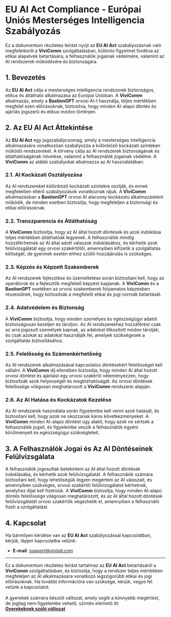 # EU AI Act Compliance - Európai Uniós Mesterséges Intelligencia Szabályozás

Ez a dokumentum részletes leírást nyújt az **EU AI Act** szabályozásnak való megfelelésről a **ViviComm** szolgáltatásban, különös figyelmet fordítva az etikai alapelvek betartására, a felhasználók jogainak védelmére, valamint az AI rendszerek működésére és biztonságára.

## 1. Bevezetés

Az **EU AI Act** célja a mesterséges intelligencia rendszerek biztonságos, etikus és átlátható alkalmazása az Európai Unióban. A **ViviComm** alkalmazás, amely a **BastionGPT** orvosi AI-t használja, teljes mértékben megfelel ezen előírásoknak, biztosítva, hogy minden AI-alapú döntés és ajánlás jogszerű és etikus módon történjen.

## 2. Az EU AI Act Áttekintése

Az **EU AI Act** egy jogszabálycsomag, amely a mesterséges intelligencia alkalmazására vonatkozóan szabályozza a különböző kockázati szinteken működő rendszereket. A törvény célja az AI rendszerek biztonságának és átláthatóságának növelése, valamint a felhasználók jogainak védelme. A **ViviComm** az alábbi szabályokat alkalmazza az AI használatában:

### **2.1. AI Kockázati Osztályozása**

Az AI rendszereket különböző kockázati szintekre osztják, és ennek megfelelően eltérő szabályozások vonatkoznak rájuk. A **ViviComm** alkalmazásban a **BastionGPT** orvosi AI alacsony kockázatú alkalmazásként működik, de minden esetben biztosítja, hogy megfeleljen a biztonsági és etikai előírásoknak.

### **2.2. Transzparencia és Átláthatóság**

A **ViviComm** biztosítja, hogy az AI által hozott döntések és azok indoklása teljes mértékben átláthatóak legyenek. A felhasználók mindig hozzáférhetnek az AI által adott válaszok indoklásához, és kérhetik azok felülvizsgálatát egy orvosi szakértőtől, amennyiben kifizetik a szolgáltatás költségét, de gyermek esetén ehhez szülői hozzájárulás is szükséges.

### **2.3. Képzés és Képzett Szakemberek**

Az AI rendszerek fejlesztése és üzemeltetése során biztosítani kell, hogy az operátorok és a fejlesztők megfelelő képzést kapjanak. A **ViviComm** és a **BastionGPT** esetében az orvosi szakemberek folyamatos képzésben részesülnek, hogy biztosítsák a megfelelő etikai és jogi normák betartását.

### **2.4. Adatvédelem és Biztonság**

A **ViviComm** biztosítja, hogy minden személyes és egészségügyi adatot biztonságosan kezeljen és tároljon. Az AI rendszerekhez hozzáférést csak az arra jogosult személyek kapnak, az adatokat titkosított módon tárolják, és csak azokat az adatokat használják fel, amelyek szükségesek a szolgáltatás biztosításához.

### **2.5. Felelősség és Számonkérhetőség**

Az AI rendszerek alkalmazásával kapcsolatos döntésekért felelősséget kell vállalni. A **ViviComm** díj ellenében biztosítja, hogy minden AI által hozott orvosi döntést és ajánlást egy orvosi szakértő véleményezzen, hogy biztosítsák azok helyességét és megbízhatóságát. Az orvosi döntések felelőssége világosan meghatározott a **ViviComm** rendszerei alapján.

### **2.6. Az AI Hatása és Kockázatok Kezelése**

Az AI rendszerek használata során figyelembe kell venni azok hatását, és biztosítani kell, hogy azok ne okozzanak káros következményeket. A **ViviComm** minden AI-alapú döntést úgy alakít, hogy azok ne sértsék a felhasználók jogait, és figyelembe veszik a felhasználók egyéni körülményeit és egészségügyi szükségleteit.

## 3. A Felhasználók Jogai és Az AI Döntéseinek Felülvizsgálata

A felhasználók jogosultak betekinteni az AI által hozott döntések indoklásába, és kérhetik azok felülvizsgálatát. A felhasználók számára biztosítani kell, hogy lehetőségük legyen megérteni az AI válaszait, és amennyiben szükséges, orvosi szakértői felülvizsgálatot kérhetnek, amelyhez díjat kell fizetniük. A **ViviComm** biztosítja, hogy minden AI-alapú döntés felelőssége világosan meghatározott, és az AI által hozott döntések felülvizsgálatát orvosi szakértők végezhetik el, amennyiben a felhasználó fizeti a szolgáltatást.

## 4. Kapcsolat

Ha bármilyen kérdése van az **EU AI Act** szabályozással kapcsolatban, kérjük, lépjen kapcsolatba velünk:

- **E-mail**: [support@viviqd.com](mailto:support@viviqd.com)

---

Ez a dokumentum részletes leírást tartalmaz az **EU AI Act** betartásáról a **ViviComm** szolgáltatásban, és biztosítja, hogy a rendszer teljes mértékben megfeleljen az AI alkalmazására vonatkozó legszigorúbb etikai és jogi előírásoknak. Ha további információra van szüksége, kérjük, vegye fel velünk a kapcsolatot.
<br/>
<br/>
A gyerekek számára készült változat, amely segíti a könnyebb megértést,<br/> de jogilag nem figyelembe vehető, szintén elérhető itt:  
[**Gyerekeknek szóló változat**](../easy/easy-eu-ai-act.md)
